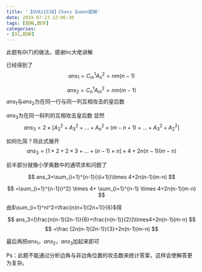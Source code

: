 ```yaml
---
title: '【UVA11538】Chess Queen题解'
date: 2019-07-23 22:06:30
tags: [题解,数学]
categories:
- [OI,题解]   
---
```


此题有$\Theta(T)$的做法，感谢lrc大佬讲解

<!--more-->

已经得到了
$$
ans_1=C_m^1A_n^2=nm(n-1)
$$

$$
ans_2=C_n^1A_m^2=nm(m-1)
$$
$ans_1$与$ans_2$为在同一行与同一列互相攻击的皇后数

$ans_3$为在同一斜列的互相攻击皇后数
显然
$$
ans_3=2\times[A_2^2+A_3^2+...+A_n^2\times(m-n+1)+...+A_3^2+A_2^2]
$$

如何化简？将此式展开
$$
ans_3=[1\times2+2\times3+...+(n-1)\times n]\times4+2n(n-1)(m-n)
$$

前半部分就像小学奥数中的通项求和问题了


$$
ans_3=\sum_{i=1}^{n-1}{i(i+1)}\times 4+2n(n-1)(m-n)
$$

$$
=\sum_{i=1}^{n-1}{i^2} \times 4+ \sum_{i=1}^{n-1} \times 4+2n(n-1)(m-n)
$$

由$\sum_{i=1}^ni^2=\frac{n(n+1)(2n+1)}{6}$得

$$
ans_3=[\frac{n(n-1)(2n-1)}{6}+\frac{n(n-1)}{2}]\times4+2n(n-1)(m-n)
$$
$$
=\frac {2n(n-1)(2n-1)}{3}+2n(n-1)(m-n)
$$

最后再把$ans_1$，$ans_2$，$ans_3$加起来即可



Ps：此题不能通过分析边角与非边角位置的攻击数来统计答案，这样会使解答更为复杂。